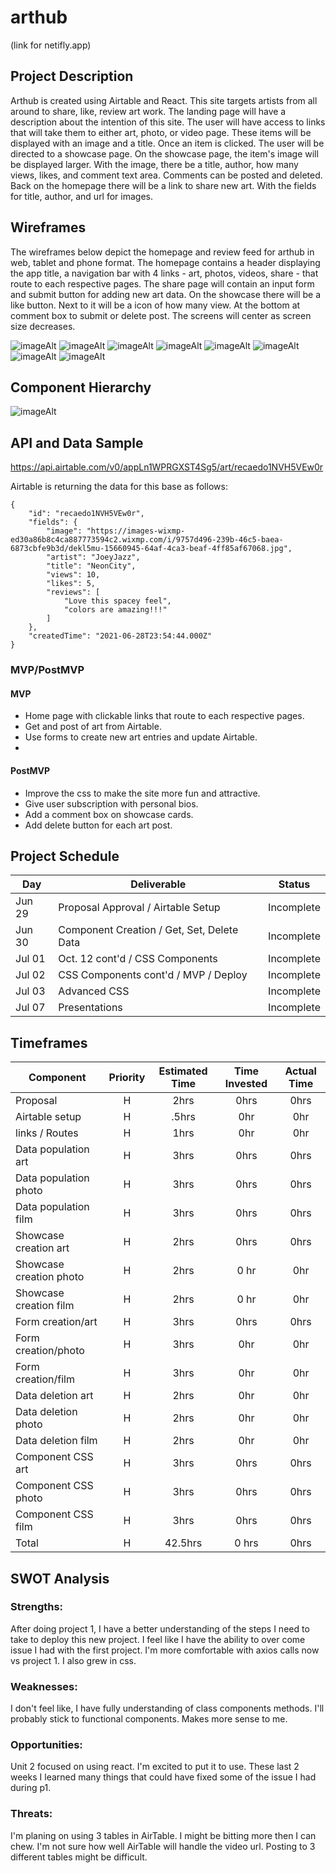 # arthub

(link for netifly.app)

## Project Description

Arthub is created using Airtable and React. This site targets artists from all around to share, like, review art work. The landing page will have a description about the intention of this site. The user will have access to links that will take them to either art, photo, or video page. These items will be displayed with an image and a title. Once an item is clicked. The user will be directed to a showcase page. On the showcase page, the item's image will be displayed larger. With the image, there be a title, author, how many views, likes, and comment text area. Comments can be posted and deleted. Back on the homepage there will be a link to share new art. With the fields for title, author, and url for images. 

## Wireframes

The wireframes below depict the homepage and review feed for arthub in web, tablet and phone format. The homepage contains a header displaying the app title, a navigation bar with 4 links - art, photos, videos, share - that route to each respective pages. The share page will contain an input form and submit button for adding new art data. On the showcase there will be a like button. Next to it will be a icon of how many view. At the bottom at comment box to submit or delete post. The screens will center as screen size decreases.

![imageAlt](ReadPic/1.png)
![imageAlt](ReadPic/2.png)
![imageAlt](ReadPic/3.png)
![imageAlt](ReadPic/4.png)
![imageAlt](ReadPic/5.png)
![imageAlt](ReadPic/6.png)
![imageAlt](ReadPic/7.png)
![imageAlt](ReadPic/8.png)


## Component Hierarchy

![imageAlt](ReadPic/chart.png)

## API and Data Sample

https://api.airtable.com/v0/appLn1WPRGXST4Sg5/art/recaedo1NVH5VEw0r 

Airtable is returning the data for this base as follows:

```
{
    "id": "recaedo1NVH5VEw0r",
    "fields": {
        "image": "https://images-wixmp-ed30a86b8c4ca887773594c2.wixmp.com/i/9757d496-239b-46c5-baea-6873cbfe9b3d/dekl5mu-15660945-64af-4ca3-beaf-4ff85af67068.jpg",
        "artist": "JoeyJazz",
        "title": "NeonCity",
        "views": 10,
        "likes": 5,
        "reviews": [
            "Love this spacey feel",
            "colors are amazing!!!"
        ]
    },
    "createdTime": "2021-06-28T23:54:44.000Z"
}

```

### MVP/PostMVP

#### MVP

- Home page with clickable links that route to each respective pages.
- Get and post of art from Airtable.
- Use forms to create new art entries and update Airtable.
-

#### PostMVP

- Improve the css to make the site more fun and attractive.
- Give user subscription with personal bios.
- Add a comment box on showcase cards.
- Add delete button for each art post.

## Project Schedule

| Day      | Deliverable                                | Status     |
| -------- | ------------------------------------------ | ---------- |
| Jun 29   | Proposal Approval / Airtable Setup         | Incomplete |
| Jun 30   | Component Creation / Get, Set, Delete Data | Incomplete |
| Jul 01   | Oct. 12 cont'd / CSS Components            | Incomplete |
| Jul 02   | CSS Components cont'd / MVP / Deploy       | Incomplete |
| Jul 03   | Advanced CSS                               | Incomplete |
| Jul 07   | Presentations                              | Incomplete |

## Timeframes

| Component                 | Priority | Estimated Time | Time Invested | Actual Time |
| ------------------------- | :------: | :------------: | :-----------: | :---------: |
| Proposal                  |    H     |      2hrs      |     0hrs      |    0hrs     |
| Airtable setup            |    H     |     .5hrs      |      0hr      |     0hr     |
| links / Routes            |    H     |      1hrs      |      0hr      |     0hr     |
| Data population art       |    H     |      3hrs      |     0hrs      |    0hrs     |
| Data population photo     |    H     |      3hrs      |     0hrs      |    0hrs     |
| Data population film      |    H     |      3hrs      |     0hrs      |    0hrs     |
| Showcase creation art     |    H     |      2hrs      |     0hrs      |    0hrs     |
| Showcase creation photo   |    H     |      2hrs      |     0 hr      |     0hr     |
| Showcase creation film    |    H     |      2hrs      |     0 hr      |     0hr     |
| Form creation/art         |    H     |      3hrs      |     0hrs      |    0hrs     |
| Form creation/photo       |    H     |      3hrs      |      0hr      |     0hr     |
| Form creation/film        |    H     |      3hrs      |      0hr      |     0hr     |
| Data deletion art         |    H     |      2hrs      |      0hr      |     0hr     |
| Data deletion photo       |    H     |      2hrs      |      0hr      |     0hr     |
| Data deletion film        |    H     |      2hrs      |      0hr      |     0hr     |
| Component CSS art         |    H     |      3hrs      |     0hrs      |    0hrs     |
| Component CSS photo       |    H     |      3hrs      |     0hrs      |    0hrs     |
| Component CSS film        |    H     |      3hrs      |     0hrs      |    0hrs     |
| Total                     |    H     |    42.5hrs     |     0 hrs     |     0hrs    |

## SWOT Analysis

### Strengths:

After doing project 1, I have a better understanding of the steps I need to take to deploy this new project. I feel like I have the ability to over come issue I had with the first project. I'm more comfortable with axios calls now vs project 1. I also grew in css. 

### Weaknesses:

I don't feel like, I have fully understanding of class components methods. I'll probably stick to functional components. Makes more sense to me. 

### Opportunities:

Unit 2 focused on using react. I'm excited to put it to use. These last 2 weeks I learned many things that could have fixed some of the issue I had during p1. 

### Threats:

I'm planing on using 3 tables in AirTable. I might be bitting more then I can chew. I'm not sure how well AirTable will handle the video url. Posting to 3 different tables might be difficult.  
